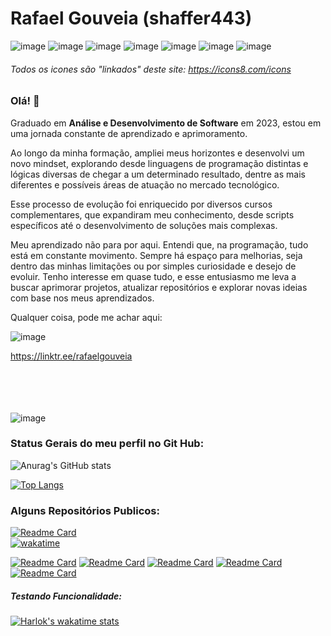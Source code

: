 # Rafael Gouveia (shaffer443)
![image](https://github.com/Shaffer443/shaffer443/assets/82620417/017dc188-6088-4c9e-8b52-bdf6df21fbd6) ![image](https://github.com/Shaffer443/shaffer443/assets/82620417/e5e31e02-aaf5-41f8-9830-556607f47f6d) ![image](https://github.com/Shaffer443/shaffer443/assets/82620417/050cb6a9-aabd-4d2f-b375-656383bd4904) ![image](https://github.com/Shaffer443/shaffer443/assets/82620417/53486014-3328-43fb-a942-f0b5dc60ff99)
 ![image](https://github.com/Shaffer443/shaffer443/assets/82620417/aa045473-066b-4665-9e4b-0e315ea7ac4d) ![image](https://github.com/Shaffer443/shaffer443/assets/82620417/21f3a79d-2566-4a00-8313-446edd02a823) ![image](https://github.com/Shaffer443/shaffer443/assets/82620417/08a27a29-b02b-4cd6-9a0f-6d0152c69c6f)

###### Todos os icones são "linkados" deste site: https://icons8.com/icons







### Olá! 👋

Graduado em <b>Análise e Desenvolvimento de Software</b> em 2023, estou em uma jornada constante de aprendizado e aprimoramento.

Ao longo da minha formação, ampliei meus horizontes e desenvolvi um novo mindset, explorando desde linguagens de programação distintas e lógicas diversas de chegar a um determinado resultado, dentre as mais diferentes e possíveis áreas de atuação no mercado tecnológico. 

Esse processo de evolução foi enriquecido por diversos cursos complementares, que expandiram meu conhecimento, desde scripts específicos até o desenvolvimento de soluções mais complexas.

Meu aprendizado não para por aqui. Entendi que, na programação, tudo está em constante movimento. Sempre há espaço para melhorias, seja dentro das minhas limitações ou por simples curiosidade e desejo de evoluir. Tenho interesse em quase tudo, e esse entusiasmo me leva a buscar aprimorar projetos, atualizar repositórios e explorar novas ideias com base nos meus aprendizados.

Qualquer coisa, pode me achar aqui:

![image](https://github.com/Shaffer443/shaffer443/assets/82620417/0f880c5a-89ad-4988-b378-1a7f9de1e140)


https://linktr.ee/rafaelgouveia </br></br></br></br></br>


![image](https://github.com/Shaffer443/shaffer443/assets/82620417/07cd9a8e-2bd5-480a-b154-23816b088c15)

### Status Gerais do meu perfil no Git Hub: 

![Anurag's GitHub stats](https://github-readme-stats.vercel.app/api?username=shaffer443&show_icons=true&theme=radical)

[![Top Langs](https://github-readme-stats.vercel.app/api/top-langs/?username=shaffer443)](https://github.com/anuraghazra/github-readme-stats)



### Alguns Repositórios Publicos:

[![Readme Card](https://github-readme-stats.vercel.app/api/pin/?username=shaffer443&repo=TratamentoDeDados_LayBackBots)](https://github.com/anuraghazra/github-readme-stats)  
[![wakatime](https://wakatime.com/badge/user/fd54641a-ef2a-4360-befe-38c729f714c5/project/824d2548-25cf-4900-b76e-6d447905858b.svg)](https://wakatime.com/badge/user/fd54641a-ef2a-4360-befe-38c729f714c5/project/824d2548-25cf-4900-b76e-6d447905858b)

[![Readme Card](https://github-readme-stats.vercel.app/api/pin/?username=shaffer443&repo=EstruturaDeDados)](https://github.com/anuraghazra/github-readme-stats)
[![Readme Card](https://github-readme-stats.vercel.app/api/pin/?username=shaffer443&repo=DadosEstatisticosFutebolPunter)](https://github.com/anuraghazra/github-readme-stats)
[![Readme Card](https://github-readme-stats.vercel.app/api/pin/?username=shaffer443&repo=Transformacoes_Numericas_Uteis)](https://github.com/anuraghazra/github-readme-stats)
[![Readme Card](https://github-readme-stats.vercel.app/api/pin/?username=shaffer443&repo=API_TempoeData )](https://github.com/anuraghazra/github-readme-stats)
[![Readme Card](https://github-readme-stats.vercel.app/api/pin/?username=shaffer443&repo=ListaDeTarefas )](https://github.com/anuraghazra/github-readme-stats)


##### Testando Funcionalidade:
<!--[![Harlok's wakatime stats](https://github-readme-stats.vercel.app/api/wakatime?username=ffflabs)](https://github.com/anuraghazra/github-readme-stats)-->

[![Harlok's wakatime stats](https://github-readme-stats.vercel.app/api/wakatime?username=Shaffer443)](https://github.com/anuraghazra/github-readme-stats)




<!--
**Shaffer443/shaffer443** is a ✨ _special_ ✨ repository because its `README.md` (this file) appears on your GitHub profile.

Here are some ideas to get you started:

- 🔭 I’m currently working on ...
- 🌱 I’m currently learning ...
- 👯 I’m looking to collaborate on ...
- 🤔 I’m looking for help with ...
- 💬 Ask me about ...
- 📫 How to reach me: ...
- 😄 Pronouns: ...
- ⚡ Fun fact: ...
-->
